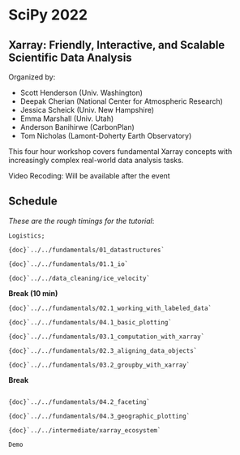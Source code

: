 # SciPy 2022

## Xarray: Friendly, Interactive, and Scalable Scientific Data Analysis

Organized by:

- Scott Henderson (Univ. Washington)
- Deepak Cherian (National Center for Atmospheric Research)
- Jessica Scheick (Univ. New Hampshire)
- Emma Marshall (Univ. Utah)
- Anderson Banihirwe (CarbonPlan)
- Tom Nicholas (Lamont-Doherty Earth Observatory)

This four hour workshop covers fundamental Xarray concepts with increasingly complex real-world data analysis tasks.

Video Recoding:
Will be available after the event

## Schedule

_These are the rough timings for the tutorial_:

```{dropdown} Introduction (20 min)
Logistics;
```

```{dropdown} Introduction to Xarray (30 min)
{doc}`../../fundamentals/01_datastructures`

{doc}`../../fundamentals/01.1_io`

{doc}`../../data_cleaning/ice_velocity`
```

**Break (10 min)**

```{dropdown} Working with Labeled Data (30 min)
{doc}`../../fundamentals/02.1_working_with_labeled_data`

{doc}`../../fundamentals/04.1_basic_plotting`
```

```{dropdown} Computation (60 min)
{doc}`../../fundamentals/03.1_computation_with_xarray`

{doc}`../../fundamentals/02.3_aligning_data_objects`

{doc}`../../fundamentals/03.2_groupby_with_xarray`
```

**Break**

```{dropdown} Plotting and Visualization (30 min)

{doc}`../../fundamentals/04.2_faceting`

{doc}`../../fundamentals/04.3_geographic_plotting`
```

```{dropdown} Oh the places we'll go - (60 min)
{doc}`../../intermediate/xarray_ecosystem`

Demo
```
